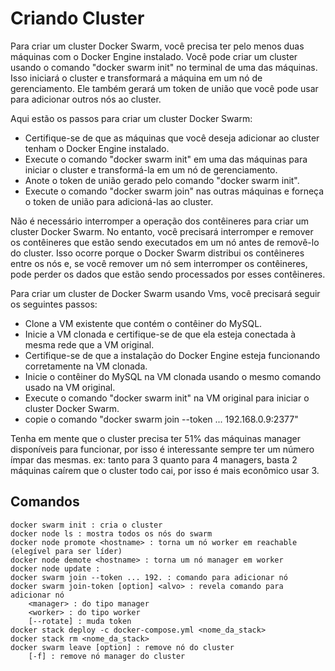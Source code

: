 # Criando Cluster

Para criar um cluster Docker Swarm, você precisa ter pelo menos duas máquinas com o Docker Engine instalado. Você pode criar um cluster usando o comando "docker swarm init" no terminal de uma das máquinas. Isso iniciará o cluster e transformará a máquina em um nó de gerenciamento. Ele também gerará um token de união que você pode usar para adicionar outros nós ao cluster.

Aqui estão os passos para criar um cluster Docker Swarm:

- Certifique-se de que as máquinas que você deseja adicionar ao cluster tenham o Docker Engine instalado.
- Execute o comando "docker swarm init" em uma das máquinas para iniciar o cluster e transformá-la em um nó de gerenciamento.
- Anote o token de união gerado pelo comando "docker swarm init".
- Execute o comando "docker swarm join" nas outras máquinas e forneça o token de união para adicioná-las ao cluster.

Não é necessário interromper a operação dos contêineres para criar um cluster Docker Swarm. No entanto, você precisará interromper e remover os contêineres que estão sendo executados em um nó antes de removê-lo do cluster. Isso ocorre porque o Docker Swarm distribui os contêineres entre os nós e, se você remover um nó sem interromper os contêineres, pode perder os dados que estão sendo processados por esses contêineres.

Para criar um cluster de Docker Swarm usando Vms, você precisará seguir os seguintes passos:

- Clone a VM existente que contém o contêiner do MySQL.
- Inicie a VM clonada e certifique-se de que ela esteja conectada à mesma rede que a VM original.
- Certifique-se de que a instalação do Docker Engine esteja funcionando corretamente na VM clonada.
- Inicie o contêiner do MySQL na VM clonada usando o mesmo comando usado na VM original.
- Execute o comando "docker swarm init" na VM original para iniciar o cluster Docker Swarm.
- copie o comando "docker swarm join --token ... 192.168.0.9:2377"

Tenha em mente que o cluster precisa ter 51% das máquinas manager disponíveis para funcionar, por isso é interessante sempre ter um número ímpar das mesmas. ex: tanto para 3 quanto para 4 managers, basta 2 máquinas caírem que o cluster todo cai, por isso é mais econômico usar 3.

## Comandos

    docker swarm init : cria o cluster
    docker node ls : mostra todos os nós do swarm
    docker node promote <hostname> : torna um nó worker em reachable (elegível para ser líder)
    docker node demote <hostname> : torna um nó manager em worker
    docker node update : 
    docker swarm join --token ... 192. : comando para adicionar nó
    docker swarm join-token [option] <alvo> : revela comando para adicionar nó 
        <manager> : do tipo manager
        <worker> : do tipo worker
        [--rotate] : muda token
    docker stack deploy -c docker-compose.yml <nome_da_stack>
    docker stack rm <nome_da_stack>
    docker swarm leave [option] : remove nó do cluster
        [-f] : remove nó manager do cluster